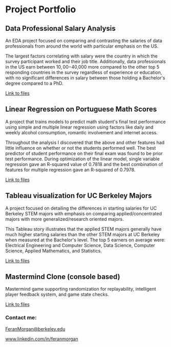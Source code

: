 # Project Portfolio

## Data Professional Salary Analysis

An EDA project focused on comparing and contrasting the salaries of data professionals from around the world with particular emphasis on the US.

The largest factors correlating with salary were the country in which the survey participant worked and their job title. Additionally, data professionals in the US earn between $10,00-$40,000 more compared to the other top 5 responding countries in the survey regardless of experience or education, with no significant differences in salary between those holding a Bachelor's degree compared to a PhD.

[Link to files](https://github.com/FeranMorgan/DataProfessionalSalaryAnalysis)



## Linear Regression on Portuguese Math Scores
A project that trains models to predict math student's final test performance using simple and multiple linear regression using factors like daily and weekly alcohol consumption, romantic involvement and internet access.

Throughout the analysis I discovered that the above and other features had little influence on whether or not the students performed well. The best predictor of student performance on their final exam was found to be prior test performance. During optimization of the linear model, single variable regression gave an R-squared value of 0.7818 and the best combination of features for multiple regression gave an R-squared of 0.7978.

[Link to files](https://github.com/FeranMorgan/LinearRegressionPortugalMath)



## Tableau visualization for UC Berkeley Majors
A project focused on detailing the differences in starting salaries for UC Berkeley STEM majors with emphasis on comparing applied/concentrated majors with more generalized/research oriented majors.

This Tableau story illustrates that the applied STEM majors generally have much higher starting salaries than the other STEM majors at UC Berkeley when measured at the Bachelor's level. The top 5 earners on average were: Electrical Engineering and Computer Science, Data Science, Computer Science, Applied Mathematics, and Statistics.

[Link to files](https://github.com/FeranMorgan/TableauBerkeleyMajors)

## Mastermind Clone (console based)
Mastermind game supporting randomization for replayability, intelligent player feedback system, and game state checks.

[Link to files](https://github.com/FeranMorgan/MastermindClone)

### Contact me:
FeranMorgan@berkeley.edu

www.linkedin.com/in/feranmorgan
